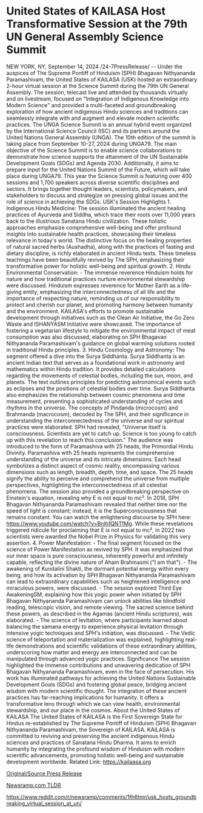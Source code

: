 # United States of KAILASA Host Transformative Session at the 79th UN General Assembly Science Summit

NEW YORK, NY, September 14, 2024 /24-7PressRelease/ -- Under the auspices of The Supreme Pontiff of Hinduism (SPH) Bhagavan Nithyananda Paramashivam, the United States of KAILASA (USK) hosted an extraordinary 2-hour virtual session at the Science Summit during the 79th UN General Assembly.   The session, telecast live and attended by thousands virtually and on livestream, focused on "Integration of Indigenous Knowledge into Modern Science" and provided a multi-faceted and groundbreaking exploration of how ancient indigenous Hindu sciences and traditions can seamlessly integrate with and augment and elevate modern scientific practices.  The UNGA Science Summit is an annual hybrid event organized by the International Science Council (ISC) and its partners around the United Nations General Assembly (UNGA).   The 10th edition of the summit is taking place from September 10-27, 2024 during UNGA79.  The main objective of the Science Summit is to enable science collaborations to demonstrate how science supports the attainment of the UN Sustainable Development Goals (SDGs) and Agenda 2030.  Additionally, it aims to prepare input for the United Nations Summit of the Future, which will take place during UNGA79.  This year the Science Summit is featuring over 400 sessions and 1,700 speakers across diverse scientific disciplines and sectors. It brings together thought leaders, scientists, policymakers, and stakeholders to discuss and strategize on pressing global issues and the role of science in achieving the SDGs.  USK's Session Highlights  1. Indigenous Hindu Medicine:  The session illuminated the ancient healing practices of Ayurveda and Siddha, which trace their roots over 11,000 years back to the illustrious Sanatana Hindu civilization.   These holistic approaches emphasize comprehensive well-being and offer profound insights into sustainable health practices, showcasing their timeless relevance in today's world.  The distinctive focus on the healing properties of natural sacred herbs (Aushadha), along with the practices of fasting and dietary discipline, is richly elaborated in ancient Hindu texts.   These timeless teachings have been beautifully revived by The SPH, emphasizing their transformative power for holistic well-being and spiritual growth.  2. Hindu Environmental Conservation:   - The immense reverence Hinduism holds for nature and how traditional practices nurture environmental stewardship were discussed.   Hinduism expresses reverence for Mother Earth as a life-giving entity, emphasizing the interconnectedness of all life and the importance of respecting nature, reminding us of our responsibility to protect and cherish our planet, and promoting harmony between humanity and the environment. KAILASA's efforts to promote sustainable development through initiatives such as the Clean Air Initiative, the Go Zero Waste and ISHANYASM Initiative were showcased.  The importance of fostering a vegetarian lifestyle to mitigate the environmental impact of meat consumption was also discussed, elaborating on SPH Bhagavan Nithyananda Paramashivam's guidance on global warming solutions rooted in traditional Hindu principles.  3. Hindu Cosmology and Astronomy:  The segment offered a dive into the Surya Siddhanta.  Surya Siddhanta is an ancient Indian text that serves as a foundational work in astronomy and mathematics within Hindu tradition.   It provides detailed calculations regarding the movements of celestial bodies, including the sun, moon, and planets.   The text outlines principles for predicting astronomical events such as eclipses and the positions of celestial bodies over time.  Surya Siddhanta also emphasizes the relationship between cosmic phenomena and time measurement, presenting a sophisticated understanding of cycles and rhythms in the universe.   The concepts of Pindanda (microcosm) and Brahmanda (macrocosm), decoded by The SPH, and their significance in understanding the interconnectedness of the universe and our spiritual practices were elaborated.   SPH had revealed, "Universe itself is consciousness. Scientists are yet to catch up. Science is too young to catch up with this revelation to reach this conclusion."  The audience was introduced to the form of Paramashiva with 25 heads, the Primordial Hindu Divinity.  Paramashiva with 25 heads represents the comprehensive understanding of the universe and its intricate dimensions.   Each head symbolizes a distinct aspect of cosmic reality, encompassing various dimensions such as length, breadth, depth, time, and space.  The 25 heads signify the ability to perceive and comprehend the universe from multiple perspectives, highlighting the interconnectedness of all celestial phenomena.  The session also provided a groundbreaking perspective on Einstein's equation, revealing why E is not equal to mc².   In 2018, SPH Bhagavan Nithyananda Paramashivam revealed that neither time nor the speed of light is constant; instead, it is the Superconsciousness that remains constant.   You can watch the enlightening discourse by SPH here: https://www.youtube.com/watch?v=BnIh1QNTfMg.  While these revelations triggered ridicule for proclaiming that E is not equal to mc², in 2022 two scientists were awarded the Nobel Prize in Physics for validating this very assertion.  4. Power Manifestation:  - The final segment focused on the science of Power Manifestation as revived by SPH.   It was emphasized that our inner space is pure consciousness, inherently powerful and infinitely capable, reflecting the divine nature of Aham Brahmasmi ("I am that").  - The awakening of Kundalini Shakti, the dormant potential energy within every being, and how its activation by SPH Bhagavan Nithyananda Paramashivam can lead to extraordinary capabilities such as heightened intelligence and miraculous powers, were discussed.  - The session explored Third Eye AwakeningSM, explaining how this yogic power when initiated by SPH Bhagavan Nithyananda Paramashivam can unlock abilities like blindfold reading, telescopic vision, and remote viewing.   The sacred science behind these powers, as described in the Agamas (ancient Hindu scriptures), was elaborated.  - The science of levitation, where participants learned about balancing the samana energy to experience physical levitation through intensive yogic techniques and SPH's initiation, was discussed.  - The Vedic science of teleportation and materialization was explained, highlighting real-life demonstrations and scientific validations of these extraordinary abilities, underscoring how matter and energy are interconnected and can be manipulated through advanced yogic practices.  Significance  The session highlighted the immense contributions and unwavering dedication of SPH Bhagavan Nithyananda Paramashivam, even in the face of persecution.   His work has illuminated pathways for achieving the United Nations Sustainable Development Goals (SDGs) and fostering global peace, bridging ancient wisdom with modern scientific thought.  The integration of these ancient practices has far-reaching implications for humanity.   It offers a transformative lens through which we can view health, environmental stewardship, and our place in the cosmos.  About the United States of KAILASA  The United States of KAILASA is the First Sovereign State for Hindus re-established by The Supreme Pontiff of Hinduism (SPH) Bhagavan Nithyananda Paramashivam, the Sovereign of KAILASA.   KAILASA is committed to reviving and preserving the ancient indigenous Hindu sciences and practices of Sanatana Hindu Dharma.   It aims to enrich humanity by integrating the profound wisdom of Hinduism with modern scientific advancements, promoting holistic well-being and sustainable development worldwide.  Related Link: https://kailaasa.org 

[Original/Source Press Release](https://www.24-7pressrelease.com/press-release/514294/united-states-of-kailasa-host-transformative-session-at-the-79th-un-general-assembly-science-summit)
                    

[Newsramp.com TLDR](None) 

https://www.reddit.com/r/newsramp/comments/1fh6tmr/usk_hosts_groundbreaking_virtual_session_at_un/